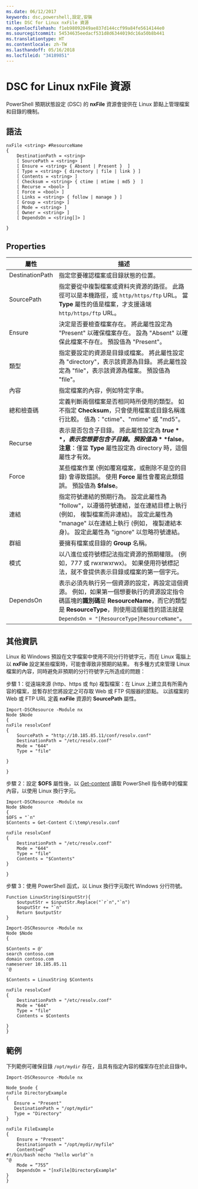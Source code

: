 ```yaml
---
ms.date: 06/12/2017
keywords: dsc,powershell,設定,安裝
title: DSC for Linux nxFile 資源
ms.openlocfilehash: f1eb98092049ae837d144ccf99a84fe5614144e0
ms.sourcegitcommit: 54534635eedacf531d8d6344019dc16a50b8b441
ms.translationtype: HT
ms.contentlocale: zh-TW
ms.lasthandoff: 05/16/2018
ms.locfileid: "34189851"
---
```

# <a name="dsc-for-linux-nxfile-resource"></a>DSC for Linux nxFile 資源

PowerShell 預期狀態設定 (DSC) 的 **nxFile** 資源會提供在 Linux 節點上管理檔案和目錄的機制。

## <a name="syntax"></a>語法

```
nxFile <string> #ResourceName
{
    DestinationPath = <string>
    [ SourcePath = <string> ]
    [ Ensure = <string> { Absent | Present }  ]
    [ Type = <string> { directory | file | link } ]
    [ Contents = <string> ]
    [ Checksum = <string> { ctime | mtime | md5 }  ]
    [ Recurse = <bool> ]
    [ Force = <bool> ]
    [ Links = <string> { follow | manage } ]
    [ Group = <string> ]
    [ Mode = <string> ]
    [ Owner = <string> ]
    [ DependsOn = <string[]> ]

}
```

## <a name="properties"></a>Properties

|  屬性 |  描述 |
|---|---|
| DestinationPath| 指定您要確認檔案或目錄狀態的位置。|
| SourcePath| 指定要從中複製檔案或資料夾資源的路徑。 此路徑可以是本機路徑，或 `http/https/ftp` URL。 當 **Type** 屬性的值是檔案，才支援遠端 `http/https/ftp` URL。|
| Ensure| 決定是否要檢查檔案存在。 將此屬性設定為 "Present" 以確保檔案存在。 設為 "Absent" 以確保此檔案不存在。 預設值為 "Present"。|
| 類型| 指定要設定的資源是目錄或檔案。 將此屬性設定為 "directory"，表示該資源為目錄。 將此屬性設定為 "file"，表示該資源為檔案。 預設值為 "file"。|
| 內容| 指定檔案的內容，例如特定字串。|
| 總和檢查碼| 定義判斷兩個檔案是否相同時所使用的類型。 如不指定 **Checksum**，只會使用檔案或目錄名稱進行比較。 值為："ctime"、"mtime" 或 "md5"。|
| Recurse| 表示是否包含子目錄。 將此屬性設定為 **$true**，表示您想要包含子目錄。 預設值為 **$false**。 **注意**：僅當 **Type** 屬性設定為 directory 時，這個屬性才有效。|
| Force| 某些檔案作業 (例如覆寫檔案，或刪除不是空的目錄) 會導致錯誤。 使用 **Force** 屬性會覆寫此類錯誤。 預設值為 **$false**。|
| 連結| 指定符號連結的預期行為。 設定此屬性為 "follow"，以遵循符號連結，並在連結目標上執行 (例如， 複製檔案而非連結)。 設定此屬性為 "manage" 以在連結上執行 (例如， 複製連結本身)。 設定此屬性為 "ignore" 以忽略符號連結。|
| 群組| 要擁有檔案或目錄的 **Group** 名稱。|
| 模式| 以八進位或符號標記法指定資源的預期權限。 (例如，777 或 rwxrwxrwx)。 如果使用符號標記法，就不會提供表示目錄或檔案的第一個字元。|
| DependsOn | 表示必須先執行另一個資源的設定，再設定這個資源。 例如，如果第一個想要執行的資源設定指令碼區塊的**識別碼**是 **ResourceName**，而它的類型是 **ResourceType**，則使用這個屬性的語法就是 `DependsOn = "[ResourceType]ResourceName"`。|

## <a name="additional-information"></a>其他資訊


Linux 和 Windows 預設在文字檔案中使用不同分行符號字元，而在 Linux 電腦上以 __nxFile__ 設定某些檔案時，可能會導致非預期的結果。 有多種方式來管理 Linux 檔案的內容，同時避免非預期的分行符號字元所造成的問題：

步驟 1：從遠端來源 (http、https 或 ftp) 複製檔案：在 Linux 上建立具有所需內容的檔案，並暫存於您將設定之可存取 Web 或 FTP 伺服器的節點。 以該檔案的 Web 或 FTP URL 定義 __nxFile__ 資源的 __SourcePath__ 屬性。

```
Import-DSCResource -Module nx
Node $Node
{
nxFile resolvConf
{
    SourcePath = "http://10.185.85.11/conf/resolv.conf"
    DestinationPath = "/etc/resolv.conf"
    Mode = "644"
    Type = "file"

}

}
```


步驟 2：設定 __$OFS__ 屬性後，以 [Get-content](https://technet.microsoft.com/library/hh849787.aspx) 讀取 PowerShell 指令碼中的檔案內容，以使用 Linux 換行字元。


```
Import-DSCResource -Module nx
Node $Node
{
$OFS = "`n"
$Contents = Get-Content C:\temp\resolv.conf

nxFile resolvConf
{
    DestinationPath = "/etc/resolv.conf"
    Mode = "644"
    Type = "file"
    Contents = "$Contents"
}

}
```


步驟 3：使用 PowerShell 函式，以 Linux 換行字元取代 Windows 分行符號。

```
Function LinuxString($inputStr){
    $outputStr = $inputStr.Replace("`r`n","`n")
    $ouputStr += "`n"
    Return $outputStr
}

Import-DSCResource -Module nx
Node $Node
{

$Contents = @'
search contoso.com
domain contoso.com
nameserver 10.185.85.11
'@

$Contents = LinuxString $Contents

nxFile resolvConf
{
    DestinationPath = "/etc/resolv.conf"
    Mode = "644"
    Type = "file"
    Contents = $Contents

}
}
```

## <a name="example"></a>範例

下列範例可確保目錄 `/opt/mydir` 存在，且具有指定內容的檔案存在於此目錄中。

```
Import-DSCResource -Module nx

Node $node {
nxFile DirectoryExample
{
   Ensure = "Present"
   DestinationPath = "/opt/mydir"
   Type = "Directory"
}

nxFile FileExample
{
    Ensure = "Present"
    Destinationpath = "/opt/mydir/myfile"
    Contents=@"
#!/bin/bash`necho "hello world"`n
"@
    Mode = “755”
    DependsOn = "[nxFile]DirectoryExample"
}
}
```